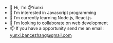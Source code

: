 - 👋 Hi, I’m @Yunxi
- 👀 I’m interested in Javascript programming
- 🌱 I’m currently learning Node.js, React.js
- 💞️ I’m looking to collaborate on web development
- 📫 If you have a opportunity send me an email: yunxi.bancezhang@gmail.com 

<!---
YunxiBZ/YunxiBZ is a ✨ special ✨ repository because its `README.md` (this file) appears on your GitHub profile.
You can click the Preview link to take a look at your changes.
--->

